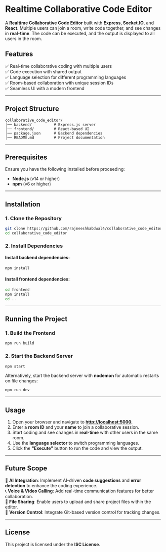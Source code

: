 # **Realtime Collaborative Code Editor**  

A **Realtime Collaborative Code Editor** built with **Express**, **Socket.IO**, and **React**. Multiple users can join a room, write code together, and see changes in **real-time**. The code can be executed, and the output is displayed to all users in the room.  

## **Features**  
✅ Real-time collaborative coding with multiple users  
✅ Code execution with shared output  
✅ Language selection for different programming languages  
✅ Room-based collaboration with unique session IDs  
✅ Seamless UI with a modern frontend  

---

## **Project Structure**  

```
collaborative_code_editor/
│── backend/          # Express.js server
│── frontend/         # React-based UI
│── package.json      # Backend dependencies
│── README.md         # Project documentation
```

---

## **Prerequisites**  

Ensure you have the following installed before proceeding:  

- **Node.js** (v14 or higher)  
- **npm** (v6 or higher)  

---

## **Installation**  

### **1. Clone the Repository**  
```sh
git clone https://github.com/rajneeshkabdwal4/collaborative_code_editor.git
cd collaborative_code_editor
```

### **2. Install Dependencies**  

#### Install backend dependencies:  
```sh
npm install
```

#### Install frontend dependencies:  
```sh
cd frontend
npm install
cd ..
```

---

## **Running the Project**  

### **1. Build the Frontend**  
```sh
npm run build
```

### **2. Start the Backend Server**  
```sh
npm start
```
Alternatively, start the backend server with **nodemon** for automatic restarts on file changes:  
```sh
npm run dev
```

---

## **Usage**  

1. Open your browser and navigate to **[http://localhost:5000](http://localhost:5000)**.  
2. Enter a **room ID** and your **name** to join a collaborative session.  
3. Start coding and see changes in **real-time** with other users in the same room.  
4. Use the **language selector** to switch programming languages.  
5. Click the **"Execute"** button to run the code and view the output.  

---

## **Future Scope**  

🚀 **AI Integration**: Implement AI-driven **code suggestions** and **error detection** to enhance the coding experience.  
📞 **Voice & Video Calling**: Add real-time communication features for better collaboration.  
📂 **File Sharing**: Enable users to upload and share project files within the editor.  
💾 **Version Control**: Integrate Git-based version control for tracking changes.  

---

## **License**  

This project is licensed under the **ISC License**.  
